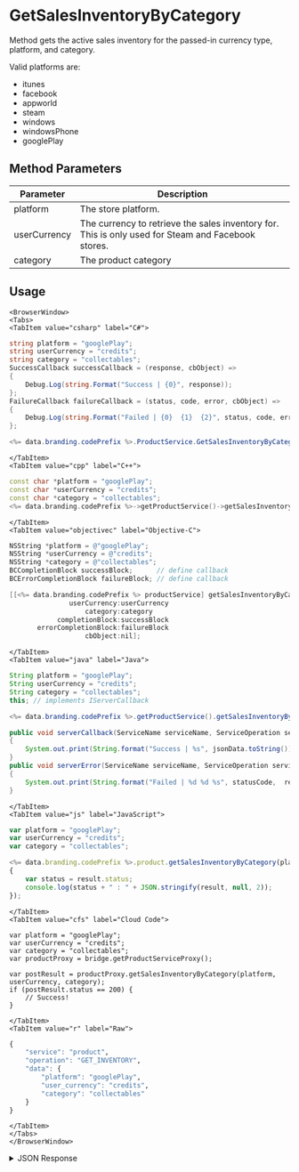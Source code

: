 # GetSalesInventoryByCategory

Method gets the active sales inventory for the passed-in currency type, platform, and category.

Valid platforms are:
- itunes
- facebook
- appworld
- steam
- windows
- windowsPhone
- googlePlay

<PartialServop service_name="product" operation_name="GET_INVENTORY" />

## Method Parameters
Parameter | Description
--------- | -----------
platform | The store platform.
userCurrency | The currency to retrieve the sales inventory for. This is only used for Steam and Facebook stores.
category | The product category

## Usage

```mdx-code-block
<BrowserWindow>
<Tabs>
<TabItem value="csharp" label="C#">
```

```csharp
string platform = "googlePlay";
string userCurrency = "credits";
string category = "collectables";
SuccessCallback successCallback = (response, cbObject) =>
{
    Debug.Log(string.Format("Success | {0}", response));
};
FailureCallback failureCallback = (status, code, error, cbObject) =>
{
    Debug.Log(string.Format("Failed | {0}  {1}  {2}", status, code, error));
};

<%= data.branding.codePrefix %>.ProductService.GetSalesInventoryByCategory(platform, userCurrency, category, successCallback, failureCallback);
```

```mdx-code-block
</TabItem>
<TabItem value="cpp" label="C++">
```

```cpp
const char *platform = "googlePlay";
const char *userCurrency = "credits";
const char *category = "collectables";
<%= data.branding.codePrefix %>->getProductService()->getSalesInventoryByCategory(platform, userCurrency, category, this);
```

```mdx-code-block
</TabItem>
<TabItem value="objectivec" label="Objective-C">
```

```objectivec
NSString *platform = @"googlePlay";
NSString *userCurrency = @"credits";
NSString *category = @"collectables";
BCCompletionBlock successBlock;      // define callback
BCErrorCompletionBlock failureBlock; // define callback

[[<%= data.branding.codePrefix %> productService] getSalesInventoryByCategory:platform
               userCurrency:userCurrency
                   category:category
            completionBlock:successBlock
       errorCompletionBlock:failureBlock
                   cbObject:nil];
```

```mdx-code-block
</TabItem>
<TabItem value="java" label="Java">
```

```java
String platform = "googlePlay";
String userCurrency = "credits";
String category = "collectables";
this; // implements IServerCallback

<%= data.branding.codePrefix %>.getProductService().getSalesInventoryByCategory(platform, userCurrency, category, this);

public void serverCallback(ServiceName serviceName, ServiceOperation serviceOperation, JSONObject jsonData)
{
    System.out.print(String.format("Success | %s", jsonData.toString()));
}
public void serverError(ServiceName serviceName, ServiceOperation serviceOperation, int statusCode, int reasonCode, String jsonError)
{
    System.out.print(String.format("Failed | %d %d %s", statusCode,  reasonCode, jsonError.toString()));
}
```

```mdx-code-block
</TabItem>
<TabItem value="js" label="JavaScript">
```

```javascript
var platform = "googlePlay";
var userCurrency = "credits";
var category = "collectables";

<%= data.branding.codePrefix %>.product.getSalesInventoryByCategory(platform, userCurrency, category, result =>
{
	var status = result.status;
	console.log(status + " : " + JSON.stringify(result, null, 2));
});
```

```mdx-code-block
</TabItem>
<TabItem value="cfs" label="Cloud Code">
```

```cfscript
var platform = "googlePlay";
var userCurrency = "credits";
var category = "collectables";
var productProxy = bridge.getProductServiceProxy();

var postResult = productProxy.getSalesInventoryByCategory(platform, userCurrency, category);
if (postResult.status == 200) {
    // Success!
}
```

```mdx-code-block
</TabItem>
<TabItem value="r" label="Raw">
```

```r
{
	"service": "product",
	"operation": "GET_INVENTORY",
	"data": {
		"platform": "googlePlay",
		"user_currency": "credits",
		"category": "collectables"
	}
}
```

```mdx-code-block
</TabItem>
</Tabs>
</BrowserWindow>
```

<details>
<summary>JSON Response</summary>

```json
{
    "status": 200,
    "data": {
        "product_inventory": [
            {
                "currency": {
                    "bar": 50
                },
                "description": "Bundle of 50 Bars.",
                "fbUrl": "https://dev.braincloudservers.com/fbproductservice?gameId=eggies&itemId=barBundle2Imp",
                "gameId": "eggies",
                "imageUrl": "http://eggies6waves.braincloudservers.com/s3/eggies-prod/store/bars.png",
                "itemId": "barBundle2Imp",
                "priceData": {
                    "ids": [
                        {
                            "appId": "ipad",
                            "itunesId": "com.playbrains.eggiesdevhd2.barBundle2Imp"
                        },
                        {
                            "appId": "iphone",
                            "itunesId": "com.playbrains.eggiesdev2.barBundle2Imp"
                        }
                    ]
                },
                "title": "Bars"
            }
        ],
        "server_time": 1395952561266
    }
}
```
</details>


